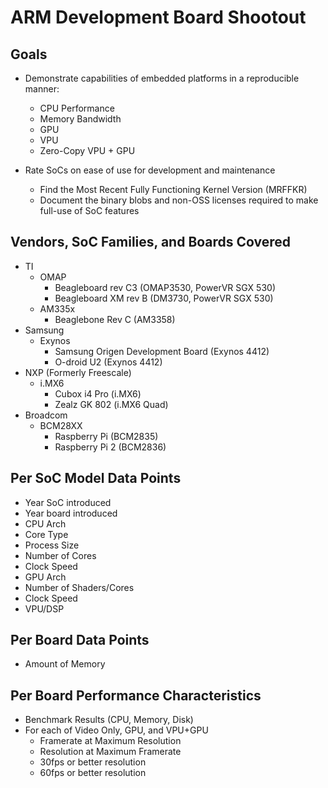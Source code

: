 # ARM Development Board Shootout

## Goals

* Demonstrate capabilities of embedded platforms in a reproducible manner: 
  * CPU Performance 
  * Memory Bandwidth
  * GPU
  * VPU
  * Zero-Copy VPU + GPU

* Rate SoCs on ease of use for development and maintenance
  * Find the Most Recent Fully Functioning Kernel Version (MRFFKR)
  * Document the binary blobs and non-OSS licenses required to make full-use of SoC features

## Vendors, SoC Families, and Boards Covered

* TI 
  * OMAP
    * Beagleboard rev C3 (OMAP3530, PowerVR SGX 530)
    * Beagleboard XM rev B (DM3730, PowerVR SGX 530)
  * AM335x
    * Beaglebone Rev C (AM3358)
* Samsung
  * Exynos
    * Samsung Origen Development Board (Exynos 4412)
    * O-droid U2 (Exynos 4412)
* NXP (Formerly Freescale)
    * i.MX6
      * Cubox i4 Pro (i.MX6)
      * Zealz GK 802 (i.MX6 Quad)
* Broadcom
  * BCM28XX
    * Raspberry Pi (BCM2835)
    * Raspberry Pi 2 (BCM2836)

## Per SoC Model Data Points

* Year SoC introduced
* Year board introduced
* CPU Arch
 * Core Type
 * Process Size
 * Number of Cores
 * Clock Speed 
* GPU Arch
 * Number of Shaders/Cores
 * Clock Speed
* VPU/DSP  

## Per Board Data Points

* Amount of Memory

## Per Board Performance Characteristics

* Benchmark Results (CPU, Memory, Disk) 
* For each of Video Only, GPU, and VPU+GPU
  * Framerate at Maximum Resolution
  * Resolution at Maximum Framerate
  * 30fps or better resolution 
  * 60fps or better resolution

